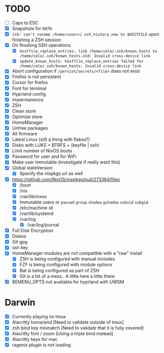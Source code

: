 # TODO

- [ ] Caps to ESC
- [x] Snapshots for btrfs
- [x] `zsh: can't rename /home/<user>/.zsh_history.new to $HISTFILE` upon finishing a ZSH session
- [x] On finishing SSH operations
  - [x] `hostfile_replace_entries: link /home/celo/.ssh/known_hosts to /home/celo/.ssh/known_hosts.old: Invalid cross-device link`
  - [x] `update_known_hosts: hostfile_replace_entries failed for /home/celo/.ssh/known_hosts: Invalid cross-device link`
- [x] Abort configuration if `/persist/secrets/<file>` does not exist
- [x] Firefox is not persistent
- [x] Cursor for firefox
- [x] Font for terminal
- [x] Hyprland config
- [x] Impermanence
- [x] ZSH
- [x] Clean store
- [x] Optimize store
- [x] HomeManager
- [x] Unfree packages
- [x] All firmware
- [x] Latest Linux (still a thing with flakes?)
- [x] Disko with LUKS + BTRFS + (keyfile | ssh)
- [x] Limit number of NixOS boots
- [x] Password for user and for WiFi
- [x] Make user immutable (investigate if really want this)
- [x] Global stateVersion
  - [x] Specify the nixpkgs url as well
- [x] https://github.com/NixOS/nixpkgs/pull/273384/files
  - [x] /boot
  - [x] /nix
  - [x] /var/lib/nixos
  - [x] Immutable users or `passwd` `group` `shadow` `gshadow` `subuid` `subgid`
  - [x] /etc/machine-id
  - [x] /var/lib/systemd
  - [x] /var/log
    - [x] /var/log/journal
- [x] Full Disk Encryption
- [x] Diskos
- [x] Git gpg
- [x] ssh key
- [x] HomeManager modules are not compatible with a "raw" install
  - [x] ZSH is being configured with manual includes
  - [x] FZF is being configured with module options
  - [x] Bat is being configured as part of ZSH
  - [x] Git is a bit of a mess.. A little here a little there
- [x] BEMENU_OPTS not available for hyprland with UWSM

# Darwin

- [x] Currently playing on tmux
- [x] Alacritty home/end [Need to validate outside of tmux]
- [x] zsh bind key mismatch [Need to validate that it is fully covered]
- [x] Alacritty font / zoom [Using a triple bind instead]
- [x] Alacritty keys for mac
- [x] ragenix plugin is not loading
